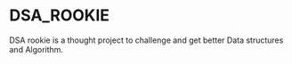 # DSA_ROOKIE
DSA rookie is a thought project to challenge and get better Data structures and Algorithm.
